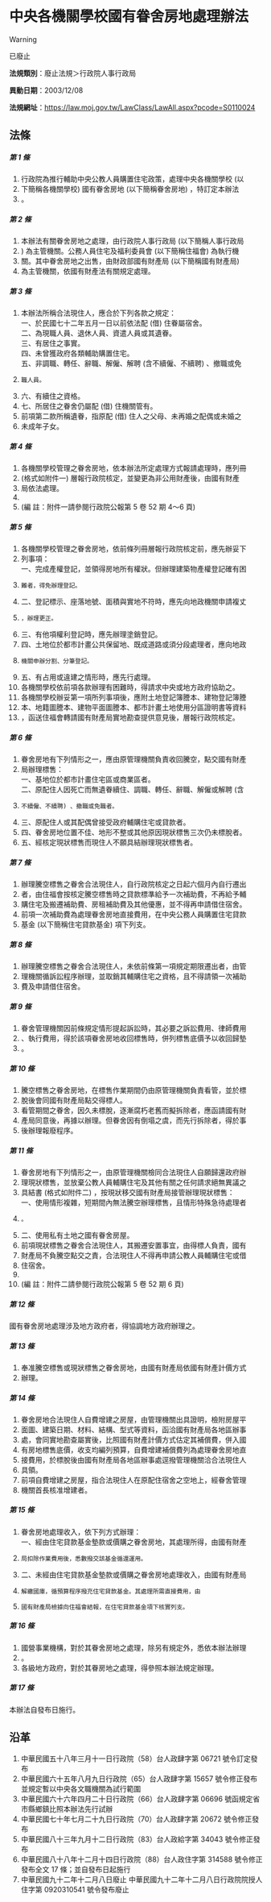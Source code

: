 # 中央各機關學校國有眷舍房地處理辦法
> [!WARNING]
> 已廢止

**法規類別**：廢止法規＞行政院人事行政局

**異動日期**：2003/12/08  

**法規網址**：https://law.moj.gov.tw/LawClass/LawAll.aspx?pcode=S0110024



## 法條
##### 第 1 條
1. 行政院為推行輔助中央公教人員購置住宅政策，處理中央各機關學校 (以
1. 下簡稱各機關學校) 國有眷舍房地 (以下簡稱眷舍房地) ，特訂定本辦法
1. 。

##### 第 2 條
1. 本辦法有關眷舍房地之處理，由行政院人事行政局 (以下簡稱人事行政局
1. ) 為主管機關。公務人員住宅及福利委員會 (以下簡稱住福會) 為執行機
1. 關。其中眷舍房地之出售，由財政部國有財產局 (以下簡稱國有財產局)
1. 為主管機關，依國有財產法有關規定處理。

##### 第 3 條
1. 本辦法所稱合法現住人，應合於下列各款之規定：  
一、於民國七十二年五月一日以前依法配 (借) 住眷屬宿舍。  
二、為現職人員、退休人員、資遣人員或其遺眷。  
三、有居住之事實。  
四、未曾獲政府各類輔助購置住宅。  
五、非調職、轉任、辭職、解僱、解聘 (含不續僱、不續聘) 、撤職或免
1.     職人員。
1. 六、有續住之資格。
1. 七、所居住之眷舍仍屬配 (借) 住機關管有。
1. 前項第二款所稱遺眷，指原配 (借) 住人之父母、未再婚之配偶或未婚之
1. 未成年子女。

##### 第 4 條
1. 各機關學校管理之眷舍房地，依本辦法所定處理方式報請處理時，應列冊
1.  (格式如附件一) 層報行政院核定，並變更為非公用財產後，由國有財產
1.  局依法處理。
1. 
1.  (編      註：附件一請參閱行政院公報第 5 卷 52 期 4～6 頁)

##### 第 5 條
1. 各機關學校管理之眷舍房地，依前條列冊層報行政院核定前，應先辦妥下
1. 列事項：  
一、完成產權登記，並領得房地所有權狀。但辦理建築物產權登記確有困
1.     難者，得免辦理登記。
1. 二、登記標示、座落地號、面積與實地不符時，應先向地政機關申請複丈
1.     ，辦理更正。
1. 三、有他項權利登記時，應先辦理塗銷登記。
1. 四、土地位於都市計畫公共保留地、既成道路或須分段處理者，應向地政
1.     機關申辦分割、分筆登記。
1. 五、有占用或違建之情形時，應先行處理。
1. 各機關學校依前項各款辦理有困難時，得請求中央或地方政府協助之。
1. 各機關學校辦妥第一項所列事項後，應附土地登記簿謄本、建物登記簿謄
1. 本、地籍圖謄本、建物平面圖謄本、都市計畫土地使用分區證明書等資料
1. ，函送住福會轉請國有財產局實地勘查提供意見後，層報行政院核定。

##### 第 6 條
1. 眷舍房地有下列情形之一，應由原管理機關負責收回騰空，點交國有財產
1. 局辦理標售：  
一、基地位於都市計畫住宅區或商業區者。  
二、原配住人因死亡而無遺眷續住、調職、轉任、辭職、解僱或解聘 (含
1.     不續僱、不續聘) 、撤職或免職者。
1. 三、原配住人或其配偶曾接受政府輔購住宅或貸款者。
1. 四、眷舍房地位置不佳、地形不整或其他原因現狀標售三次仍未標脫者。
1. 五、經核定現狀標售而現住人不願具結辦理現狀標售者。

##### 第 7 條
1. 辦理騰空標售之眷舍合法現住人，自行政院核定之日起六個月內自行遷出
1. 者，由住福會按核定騰空標售時之貸款標準給予一次補助費，不再給予輔
1. 購住宅及搬遷補助費、房租補助費及其他優惠，並不得再申請借住宿舍。
1. 前項一次補助費為處理眷舍房地直接費用，在中央公務人員購置住宅貸款
1. 基金 (以下簡稱住宅貸款基金) 項下列支。

##### 第 8 條
1. 辦理騰空標售之眷舍合法現住人，未依前條第一項規定期限遷出者，由管
1. 理機關循訴訟程序辦理，並取銷其輔購住宅之資格，且不得請領一次補助
1. 費及申請借住宿舍。

##### 第 9 條
1. 眷舍管理機關因前條規定情形提起訴訟時，其必要之訴訟費用、律師費用
1. 、執行費用，得於該項眷舍房地收回標售時，併列標售底價予以收回歸墊
1. 。

##### 第 10 條
1. 騰空標售之眷舍房地，在標售作業期間仍由原管理機關負責看管，並於標
1. 脫後會同國有財產局點交得標人。
1. 看管期間之眷舍，因久未標脫，逐漸腐朽老舊而擬拆除者，應函請國有財
1. 產局同意後，再據以辦理。但眷舍因有倒塌之虞，而先行拆除者，得於事
1. 後辦理報廢程序。

##### 第 11 條
1. 眷舍房地有下列情形之一，由原管理機關檢同合法現住人自願歸還政府辦
1. 理現狀標售，並放棄公教人員輔購住宅及其他有關之任何請求絕無異議之
1. 具結書 (格式如附件二) ，按現狀移交國有財產局接管辦理現狀標售：  
一、使用情形複雜，短期間內無法騰空辦理標售，且情形特殊急待處理者
1.     。
1. 二、使用私有土地之國有眷舍房屋。
1. 前項現狀標售之眷舍合法現住人，其搬遷安置事宜，由得標人負責，國有
1. 財產局不負騰空點交之責，合法現住人不得再申請公教人員輔購住宅或借
1. 住宿舍。
1. 
1.  (編      註：附件二請參閱行政院公報第 5 卷 52 期 6 頁)

##### 第 12 條
國有眷舍房地處理涉及地方政府者，得協調地方政府辦理之。

##### 第 13 條
1. 奉准騰空標售或現狀標售之眷舍房地，由國有財產局依國有財產計價方式
1. 辦理。

##### 第 14 條
1. 眷舍房地合法現住人自費增建之房屋，由管理機關出具證明，檢附房屋平
1. 面圖、建築日期、材料、結構、型式等資料，函洽國有財產局各地區辦事
1. 處，會同實地勘查屬實後，比照國有財產計價方式估定其補償費，併入國
1. 有房地標售底價，收支均編列預算，自費增建補償費列為處理眷舍房地直
1. 接費用，於標脫後由國有財產局各地區辦事處逕撥管理機關洽合法現住人
1. 具領。
1. 前項自費增建之房屋，指合法現住人在原配住宿舍之空地上，經眷舍管理
1. 機關首長核准增建者。

##### 第 15 條
1. 眷舍房地處理收入，依下列方式辦理：  
一、經由住宅貸款基金墊款或價購之眷舍房地，其處理所得，由國有財產
1.     局扣除作業費用後，悉數撥交該基金循還運用。
1. 二、未經由住宅貸款基金墊款或價購之眷舍房地處理收入，由國有財產局
1.     解繳國庫，循預算程序撥充住宅貸款基金。其處理所需直接費用，由
1.     國有財產局檢據向住福會結報，在住宅貸款基金項下核實列支。

##### 第 16 條
1. 國營事業機構，對於其眷舍房地之處理，除另有規定外，悉依本辦法辦理
1. 。
1. 各級地方政府，對於其眷房地之處理，得參照本辦法規定辦理。

##### 第 17 條
本辦法自發布日施行。

## 沿革
1. 中華民國五十八年三月十一日行政院（58）台人政肆字第 06721  號令訂定發布
1. 中華民國六十五年八月九日行政院（65）台人政肆字第 15657  號令修正發布並規定暫以中央各文職機關為試行範圍
1. 中華民國六十六年四月二十日行政院（66）台人政肆字第 06696  號函規定省市縣鄉鎮比照本辦法先行試辦
1. 中華民國七十年七月二十九日行政院（70）台人政肆字第 20672  號令修正發布
1. 中華民國八十三年九月十二日行政院（83）台人政給字第 34043  號令修正發布
1. 中華民國八十八年十二月十四日行政院（88）台人政住字第 314588 號令修正發布全文 17 條；並自發布日起施行
1. 中華民國九十二年十二月八日廢止                                中華民國九十二年十二月八日行政院院授人住字第 0920310541 號令發布廢止
